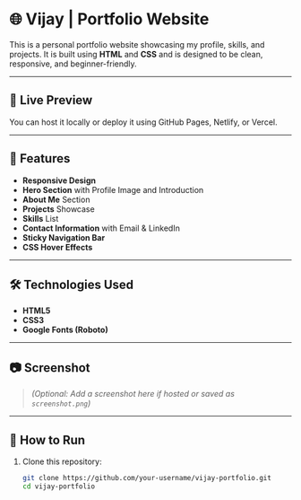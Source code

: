 # 🌐 Vijay | Portfolio Website

This is a personal portfolio website showcasing my profile, skills, and projects. It is built using **HTML** and **CSS** and is designed to be clean, responsive, and beginner-friendly.

---

## 📌 Live Preview

You can host it locally or deploy it using GitHub Pages, Netlify, or Vercel.

---

## 📁 Features

- **Responsive Design**
- **Hero Section** with Profile Image and Introduction
- **About Me** Section
- **Projects** Showcase
- **Skills** List
- **Contact Information** with Email & LinkedIn
- **Sticky Navigation Bar**
- **CSS Hover Effects**

---

## 🛠 Technologies Used

- **HTML5**
- **CSS3**
- **Google Fonts (Roboto)**

---

## 📷 Screenshot

> *(Optional: Add a screenshot here if hosted or saved as `screenshot.png`)*

---

## 🔧 How to Run

1. Clone this repository:
   ```bash
   git clone https://github.com/your-username/vijay-portfolio.git
   cd vijay-portfolio
